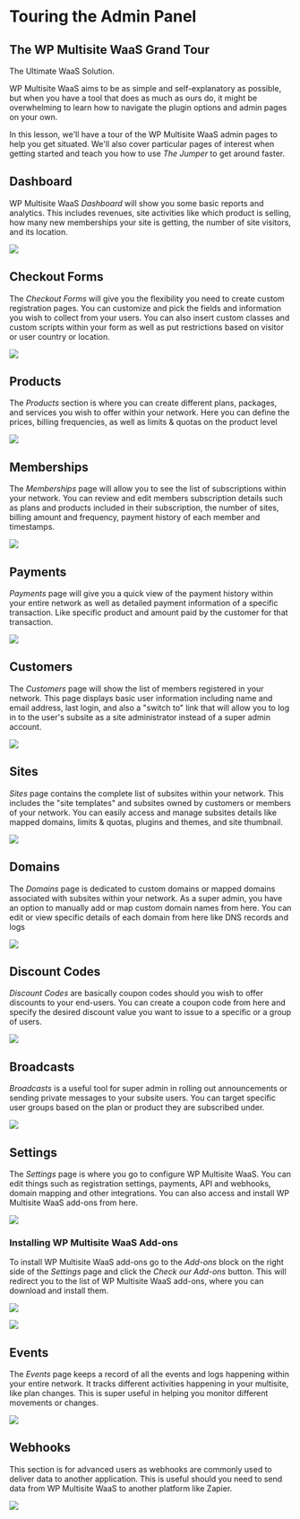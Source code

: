 # Touring the Admin Panel

## The WP Multisite WaaS Grand Tour

The Ultimate WaaS Solution.

WP Multisite WaaS aims to be as simple and self-explanatory as possible, but when you have a tool that does as much as ours do, it might be overwhelming to learn how to navigate the plugin options and admin pages on your own.

In this lesson, we'll have a tour of the WP Multisite WaaS admin pages to help you get situated. We'll also cover particular pages of interest when getting started and teach you how to use _The Jumper_ to get around faster.

## Dashboard

WP Multisite WaaS _Dashboard_ will show you some basic reports and analytics. This includes revenues, site activities like which product is selling, how many new memberships your site is getting, the number of site visitors, and its location.

![](https://wp-ultimo-space.fra1.cdn.digitaloceanspaces.com/hs-mldvqu9moz0orfcbqmqhqlnss8zz)

## Checkout Forms

The _Checkout Forms_ will give you the flexibility you need to create custom registration pages. You can customize and pick the fields and information you wish to collect from your users. You can also insert custom classes and custom scripts within your form as well as put restrictions based on visitor or user country or location.

![](https://wp-ultimo-space.fra1.cdn.digitaloceanspaces.com/hs-3kcabagyw2rqt2co41x1ji7inr9q)

## Products

The _Products_ section is where you can create different plans, packages, and services you wish to offer within your network. Here you can define the prices, billing frequencies, as well as limits & quotas on the product level

![](https://wp-ultimo-space.fra1.cdn.digitaloceanspaces.com/hs-tis5ppbk8sls310xu5cpolr7ilvc)

## Memberships

The _Memberships_ page will allow you to see the list of subscriptions within your network. You can review and edit members subscription details such as plans and products included in their subscription, the number of sites, billing amount and frequency, payment history of each member and timestamps.

![](https://wp-ultimo-space.fra1.cdn.digitaloceanspaces.com/hs-b3rkstupy1frrizsrat8raslfr2i)

## Payments

_Payments_ page will give you a quick view of the payment history within your entire network as well as detailed payment information of a specific transaction. Like specific product and amount paid by the customer for that transaction.

![](https://wp-ultimo-space.fra1.cdn.digitaloceanspaces.com/hs-h8p0s9i3ryuv5jo5clhc1fomcjtw)

## Customers

The _Customers_ page will show the list of members registered in your network. This page displays basic user information including name and email address, last login, and also a "switch to" link that will allow you to log in to the user's subsite as a site administrator instead of a super admin account.

![](https://wp-ultimo-space.fra1.cdn.digitaloceanspaces.com/hs-eoc91f9c6tdntidnfq4wtfrtrk3v)

## Sites

_Sites_ page contains the complete list of subsites within your network. This includes the "site templates" and subsites owned by customers or members of your network. You can easily access and manage subsites details like mapped domains, limits & quotas, plugins and themes, and site thumbnail.

![](https://wp-ultimo-space.fra1.cdn.digitaloceanspaces.com/hs-o9dcqfo209gcaexet69e0uekmkn4)

## Domains

The _Domains_ page is dedicated to custom domains or mapped domains associated with subsites within your network. As a super admin, you have an option to manually add or map custom domain names from here. You can edit or view specific details of each domain from here like DNS records and logs

![](https://wp-ultimo-space.fra1.cdn.digitaloceanspaces.com/hs-pdac3xod4luz6kuwjr163jq9fx6u)

## Discount Codes

_Discount Codes_ are basically coupon codes should you wish to offer discounts to your end-users. You can create a coupon code from here and specify the desired discount value you want to issue to a specific or a group of users.

![](https://wp-ultimo-space.fra1.cdn.digitaloceanspaces.com/hs-cn11et5vqkqdte2ha0yho2crtvj3)

## Broadcasts

_Broadcasts_ is a useful tool for super admin in rolling out announcements or sending private messages to your subsite users. You can target specific user groups based on the plan or product they are subscribed under.

![](https://wp-ultimo-space.fra1.cdn.digitaloceanspaces.com/hs-vy0d2pdhqr5t9p0sbxi4jg2w47o8)

## Settings

The _Settings_ page is where you go to configure WP Multisite WaaS. You can edit things such as registration settings, payments, API and webhooks, domain mapping and other integrations. You can also access and install WP Multisite WaaS add-ons from here.

![](https://wp-ultimo-space.fra1.cdn.digitaloceanspaces.com/hs-vrrdyuda503g18ttuhducdae88mj)

### Installing WP Multisite WaaS Add-ons

To install WP Multisite WaaS add-ons go to the _Add-ons_ block on the right side of the _Settings_ page and click the _Check our Add-ons_ button. This will redirect you to the list of WP Multisite WaaS add-ons, where you can download and install them.

![](https://wp-ultimo-space.fra1.cdn.digitaloceanspaces.com/hs-olpc08ovkkd2ler5x3p6rpmsdbi1)

![](https://wp-ultimo-space.fra1.cdn.digitaloceanspaces.com/hs-0yo3834cojae5nm57fm54eyz4x47)

## Events

The _Events_ page keeps a record of all the events and logs happening within your entire network. It tracks different activities happening in your multisite, like plan changes. This is super useful in helping you monitor different movements or changes.

![](https://wp-ultimo-space.fra1.cdn.digitaloceanspaces.com/hs-88woabstr2qj501qsfcpx53yb6fz)

## Webhooks

This section is for advanced users as webhooks are commonly used to deliver data to another application. This is useful should you need to send data from WP Multisite WaaS to another platform like Zapier.

![](https://wp-ultimo-space.fra1.cdn.digitaloceanspaces.com/hs-aqmmcl8jds5wroiya7jv2yqyhgg0)

